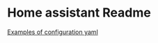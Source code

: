 # Home assistant Readme

[Examples of configuration yaml](https://github.com/CiquattroFPV/Homeassistant-Example-Config/blob/master/configuration.yaml)
